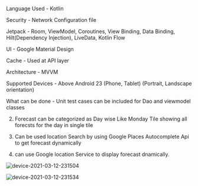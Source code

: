 Language Used - Kotlin

Security - Network Configuration file

Jetpack - Room, ViewModel, Coroutines, View Binding, Data Binding, Hilt(Dependency Injection), LiveData, Kotlin Flow

UI - Google Material Design

Cache - Used at API layer

Architecture - MVVM

Supported Devices - Above Android 23 (Phone, Tablet) (Portrait, Landscape orientation)



What can be done - Unit test cases can be included for Dao and viewmodel classes

2. Forecast can be categorized as Day wise Like Monday Tile showing all forecsts for the day in single tile

3. Can be used location Search by using Google Places Autocomplete Api to get forecast dynamically

4. can use Google location Service to display forecast dnamically.



![device-2021-03-12-231504](https://user-images.githubusercontent.com/6601775/111018444-c4624c00-83f3-11eb-9dc8-069a8bf51049.png)


![device-2021-03-12-231534](https://user-images.githubusercontent.com/6601775/111018445-c88e6980-83f3-11eb-830a-b9d0432d0e30.png)

